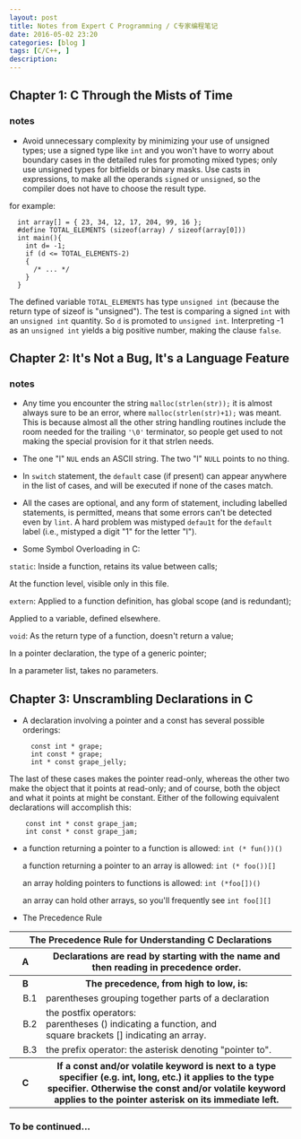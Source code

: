 ```yaml
---
layout: post
title: Notes from Expert C Programming / C专家编程笔记
date: 2016-05-02 23:20
categories: [blog ]
tags: [C/C++, ]
description:
---
```



## Chapter 1: C Through the Mists of Time

### notes

+ Avoid unnecessary complexity by minimizing your use of unsigned types; use a signed type like `int` and you won't have to worry about boundary cases in the detailed rules for promoting mixed types; only use unsigned types for bitfields or binary masks. Use casts in expressions, to make all the operands `signed` or `unsigned`, so the compiler does not have to choose the result type.

for example:


      int array[] = { 23, 34, 12, 17, 204, 99, 16 };
      #define TOTAL_ELEMENTS (sizeof(array) / sizeof(array[0]))
      int main(){
        int d= -1;
        if (d <= TOTAL_ELEMENTS-2)
        {
          /* ... */
        }
      }

The defined variable `TOTAL_ELEMENTS` has type `unsigned int` (because the return type of sizeof is "unsigned"). The test is comparing a signed `int` with an `unsigned int` quantity. So `d` is promoted to `unsigned int`. Interpreting -1 as an `unsigned int` yields a big positive number, making the clause `false`.


## Chapter 2: It's Not a Bug, It's a Language Feature

### notes

+ Any time you encounter the string `malloc(strlen(str));` it is almost always sure to be an error, where `malloc(strlen(str)+1);` was meant. This is because almost all the other string handling routines include the room needed for the trailing `'\0'` terminator, so people get used to not making the special provision for it that strlen needs.

+ The one "l" `NUL` ends an ASCII string. The two "l" `NULL` points to no thing.

+ In `switch` statement, the `default` case (if present) can appear anywhere in the list of cases, and will be executed if none of the cases match.

+ All the cases are optional, and any form of statement, including labelled statements, is permitted, means that some errors can't be detected even by `lint`. A hard problem was mistyped `defau1t` for the `default` label (i.e., mistyped a digit "1" for the letter "l").

+ Some Symbol Overloading in C:

`static`:
Inside a function, retains its value between calls;

At the function level, visible only in this file.

`extern`:
Applied to a function definition, has global scope (and is redundant);

Applied to a variable, defined elsewhere.

`void`:
As the return type of a function, doesn't return a value;

In a pointer declaration, the type of a generic pointer;

In a parameter list, takes no parameters.


## Chapter 3: Unscrambling Declarations in C

+ A declaration involving a pointer and a const has several possible orderings:


        const int * grape;
        int const * grape;
        int * const grape_jelly;

The last of these cases makes the pointer read-only, whereas the other two make the object that it points at read-only; and of course, both the object and what it points at might be constant. Either of the following equivalent declarations will accomplish this:


        const int * const grape_jam;
        int const * const grape_jam;


+ a function returning a pointer to a function is allowed: `int (* fun())()`

  a function returning a pointer to an array is allowed: `int (* foo())[]`

  an array holding pointers to functions is allowed: `int (*foo[])()`

  an array can hold other arrays, so you'll frequently see `int foo[][]`


+ The Precedence Rule

<table style="width:100%">
  <tr>
    <th colspan="3">The Precedence Rule for Understanding C Declarations</th>
  </tr>
  <tr>
    <th colspan="2">A</th>
    <th>Declarations are read by starting with the name and then reading in precedence order.</th>
  </tr>
  <tr>
    <th colspan="2">B</th>
    <th>The precedence, from high to low, is:</th>
  </tr>
  <tr>
    <td></td>
    <td>B.1</td>
    <td>parentheses grouping together parts of a declaration</td>
  </tr>
  <tr>
    <td></td>
    <td>B.2</td>
    <td>the postfix operators:</br>parentheses () indicating a function, and</br> square brackets [] indicating an array.</td>
  </tr>
  <tr>
    <td></td>
    <td>B.3</td>
    <td>the prefix operator: the asterisk denoting "pointer to".</td>
  </tr>
  <tr>
    <th colspan="2">C</th>
    <th>If a const and/or volatile keyword is next to a type specifier (e.g. int, long, etc.) it applies to the type specifier. Otherwise the const and/or volatile keyword applies to the pointer asterisk on its immediate left.</th>
  </tr>
</table>




### To be continued...
